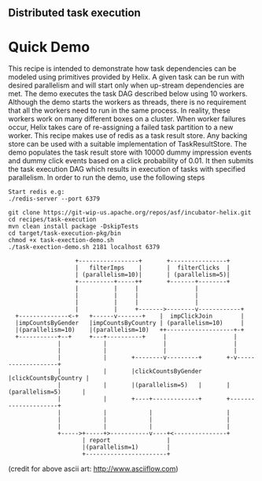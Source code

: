 <!---
Licensed to the Apache Software Foundation (ASF) under one
or more contributor license agreements.  See the NOTICE file
distributed with this work for additional information
regarding copyright ownership.  The ASF licenses this file
to you under the Apache License, Version 2.0 (the
"License"); you may not use this file except in compliance
with the License.  You may obtain a copy of the License at

  http://www.apache.org/licenses/LICENSE-2.0

Unless required by applicable law or agreed to in writing,
software distributed under the License is distributed on an
"AS IS" BASIS, WITHOUT WARRANTIES OR CONDITIONS OF ANY
KIND, either express or implied.  See the License for the
specific language governing permissions and limitations
under the License.
-->

Distributed task execution
----------------------------
Quick Demo
==========
This recipe is intended to demonstrate how task dependencies can be modeled using primitives provided by Helix. A given task can be run with desired parallelism and will start
only when up-stream dependencies are met. The demo executes the task DAG described below using 10 workers. Although the demo starts the workers as threads, there is no requirement 
that all the workers need to run in the same process. In reality, these workers work on many different boxes on a cluster.  When worker failures occur, Helix takes care of 
re-assigning a failed task partition to a new worker. This recipe makes use of redis as a task result store. Any backing store can be used with a suitable implementation of 
TaskResultStore. The demo populates the task result store with 10000 dummy impression events and dummy click events based on a click probability of  0.01. It then submits the task 
execution DAG which results in execution of tasks with specified parallelism. In order to run the demo, use the following steps

```
Start redis e.g:
./redis-server --port 6379

git clone https://git-wip-us.apache.org/repos/asf/incubator-helix.git
cd recipes/task-execution
mvn clean install package -DskipTests
cd target/task-execution-pkg/bin
chmod +x task-exection-demo.sh
./task-exection-demo.sh 2181 localhost 6379

```



                       +-----------------+       +----------------+
                       |   filterImps    |       |  filterClicks  |
                       | (parallelism=10)|       | (parallelism=5)|
                       +----------+-----++       +-------+--------+
                       |          |     |                |
                       |          |     |                |
                       |          |     |                |
                       |          |     +------->--------v------------+
      +--------------<-+   +------v-------+    |  impClickJoin        |
      |impCountsByGender   |impCountsByCountry | (parallelism=10)     |
      |(parallelism=10)    |(parallelism=10)   ++-------------------+-+
      +-----------+--+     +---+----------+     |                   |
                  |            |                |                   |
                  |            |                |                   |
                  |            |       +--------v---------+       +-v-------------------+
                  |            |       |clickCountsByGender       |clickCountsByCountry |
                  |            |       |(parallelism=5)   |       |(parallelism=5)      |
                  |            |       +----+-------------+       +---------------------+
                  |            |            |                     |
                  |            |            |                     |
                  |            |            |                     |
                  +----->+-----+>-----------v----+<---------------+
                         | report                |
                         |(parallelism=1)        |
                         +-----------------------+


(credit for above ascii art: http://www.asciiflow.com)

